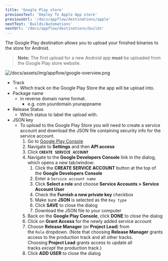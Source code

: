 ```yaml
---
title: 'Google Play store'
previousText: 'Deploy To Apple App store'
previousUrl: '/docs/appflow/destinations/apple'
nextText: 'Builds/Automations'
nextUrl: '/docs/appflow/destinations/builds'
---
```


The Google Play destination allows you to upload your finished binaries to the store for Android.

> **Note:** The first upload for a new Android app <b>must</b> be uploaded from the Google Play store website.

![/docs/assets/img/appflow/google-overview.png](/docs/assets/img/appflow/google-overview.png)

- Track
    - Which track on the Google Play Store the app will be upload into.
- Package name
    - in reverse domain name format.
        - e.g. com.yourdomain.yourappname
- Release Status
    - Which status to label the upload with.
- JSON key
    - To upload to the Google Play Store you will need to create a service account and download the JSON file containing security info for the service account.
        1. Go to [Google Play Console](https://play.google.com/apps/publish/)
        2. Navigate to **Settings** and then **API access**
        3. Click **`CREATE SERVICE ACCOUNT`** 
        4. Navigate to the **Google Developers Console** link in the dialog, which opens a new tab/window:
            1. Click the **CREATE SERVICE ACCOUNT** button at the top of the **Google Developers Console**
            2. Enter a `Service account name`
            3. Click **Select a role** and choose **Service Accounts > Service Account User**
            4. Check the **Furnish a new private key** checkbox
            5. Make sure **JSON** is selected as the `Key type`
            6. Click **SAVE** to close the dialog
            7. Download the JSON file to your computer
        5. Back on the **Google Play Console**, click **DONE** to close the dialog
        6. Click on **Grant Access** for the newly added service account
        7. Choose **Release Manager** (or **Project Lead**) from the `Role` dropdown. (Note that choosing **Release Manager** grants access to the production track and all other tracks. Choosing **Project Lead** grants access to update all tracks *except* the production track.)
        8. Click **ADD USER** to close the dialog